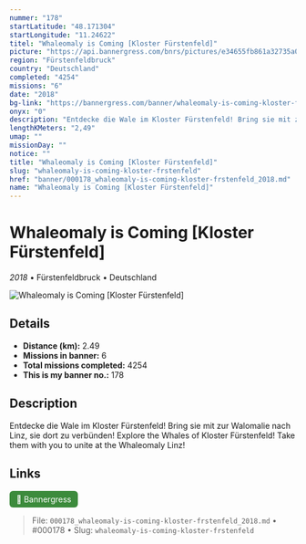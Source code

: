 ```yaml
---
nummer: "178"
startLatitude: "48.171304"
startLongitude: "11.24622"
titel: "Whaleomaly is Coming [Kloster Fürstenfeld]"
picture: "https://api.bannergress.com/bnrs/pictures/e34655fb861a32735a0c084ebbd3bd52"
region: "Fürstenfeldbruck"
country: "Deutschland"
completed: "4254"
missions: "6"
date: "2018"
bg-link: "https://bannergress.com/banner/whaleomaly-is-coming-kloster-f%C3%BCrstenfeld-4826"
onyx: "0"
description: "Entdecke die Wale im Kloster Fürstenfeld! Bring sie mit zur Walomalie nach Linz, sie dort zu verbünden!\nExplore the Whales of Kloster Fürstenfeld! Take them with you to unite at the Whaleomaly Linz!"
lengthKMeters: "2,49"
umap: ""
missionDay: ""
notice: ""
title: "Whaleomaly is Coming [Kloster Fürstenfeld]"
slug: "whaleomaly-is-coming-kloster-frstenfeld"
href: "banner/000178_whaleomaly-is-coming-kloster-frstenfeld_2018.md"
name: "Whaleomaly is Coming [Kloster Fürstenfeld]"
---
```

# Whaleomaly is Coming [Kloster Fürstenfeld]

*2018* • Fürstenfeldbruck • Deutschland

![Whaleomaly is Coming [Kloster Fürstenfeld]](https://api.bannergress.com/bnrs/pictures/e34655fb861a32735a0c084ebbd3bd52)



## Details
- **Distance (km):** 2.49
- **Missions in banner:** 6
- **Total missions completed:** 4254
- **This is my banner no.:** 178



## Description
Entdecke die Wale im Kloster Fürstenfeld! Bring sie mit zur Walomalie nach Linz, sie dort zu verbünden!
Explore the Whales of Kloster Fürstenfeld! Take them with you to unite at the Whaleomaly Linz!



## Links
<a href="https://bannergress.com/banner/whaleomaly-is-coming-kloster-f%C3%BCrstenfeld-4826" target="_blank" style="display:inline-block;margin-right:8px;padding:6px 12px;background:#3c8b3c;color:#fff;text-decoration:none;border-radius:6px;">🔗 Bannergress</a>



> File: `000178_whaleomaly-is-coming-kloster-frstenfeld_2018.md`
> • #000178
> • Slug: `whaleomaly-is-coming-kloster-frstenfeld`
